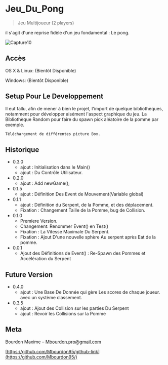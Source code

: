 # Jeu_Du_Pong
> Jeu Multijoueur (2 players)

il s'agit d'une reprise fidèle d'un jeu fondamental : Le pong.

![Capture10](https://user-images.githubusercontent.com/71081511/94153172-bc7e1200-fe7c-11ea-9596-d74071e97f64.PNG)

## Accès

OS X & Linux:
(Bientôt Disponible)

Windows:
(Bientôt Disponible)


## Setup Pour Le Developpement

Il eut fallu, afin de mener à bien le projet, l'import de quelque bibliothèques, notamment pour développer aisément l'aspect graphique du jeu.
La Bibliothèque Random pour faire du spawn pick aléatoire de la pomme par exemple.

```sh
Téléchargement de différentes picture Box.
```

## Historique

* 0.3.0
    * ajout : Initialisation dans le Main()
    * ajout : Du Contrôle Utilisateur.
* 0.2.0
    * ajout : Add newGame();
* 0.1.5
    * ajout : Définition Des Event de Mouvement(Variable global)
* 0.1.1
    * ajout : Définition du Serpent, de la Pomme, et des déplacement.
    * Fixation : Changement Taille de la Pomme, bug de Collision.
* 0.1.0
    * Premiere Version.
    * Changement: Renommer Event() en Test()
    * Fixation : La Vitesse Maximale Du Serpent.
    * Fixation : Ajout D'une nouvelle sphère Au serpent après Eat de la pomme. 
* 0.0.1
    * Ajout des Définitions de Event() : Re-Spawn des Pommes et Accélération du Serpent
## Future Version 

* 0.4.0
    * ajout : Une Base De Donnée qui gère Les scores de chaque joueur.
    avec un système classement.
* 0.3.5
    * ajout : Ajout des Collision sur les parties Du Serpent
    * ajout : Revoir les Collisions sur la Pomme
    


## Meta

Bourdon Maxime – Mbourdon.pro@gmail.com

[https://github.com/Mbourdon95/github-link](https://github.com/Mbourdon95/)
